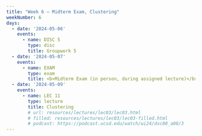 ```yaml
---
title: "Week 6 – Midterm Exam, Clustering"
weekNumber: 6
days:
  - date: '2024-05-06'
    events:
      - name: DISC 5
        type: disc
        title: Groupwork 5
  - date: '2024-05-07'
    events:
      - name: EXAM
        type: exam
        title: <b>Midterm Exam (in person, during assigned lecture)</b>
  - date: '2024-05-09'
    events:
      - name: LEC 11
        type: lecture
        title: Clustering
        # url: resources/lectures/lec03/lec03.html
        # filled: resources/lectures/lec03/lec03-filled.html
        # podcast: https://podcast.ucsd.edu/watch/wi24/dsc80_a00/3
---
```

